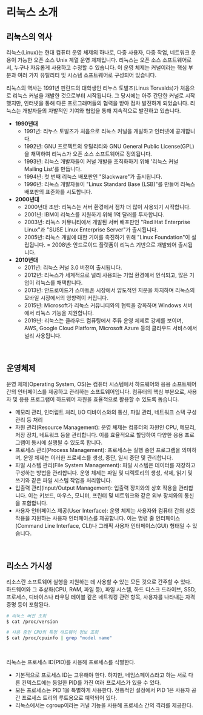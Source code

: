# 리눅스 소개

## 리눅스의 역사

리눅스(Linux)는 현대 컴퓨터 운영 체제의 하나로, 다중 사용자, 다중 작업, 네트워크 운용이 가능한 오픈 소스 Unix 계열 운영 체제입니다. 리눅스는 오픈 소스 소프트웨어로서, 누구나 자유롭게 사용하고 수정할 수 있습니다. 이 운영 체제는 커널이라는 핵심 부분과 여러 가지 유틸리티 및 시스템 소프트웨어로 구성되어 있습니다.  

리눅스의 역사는 1991년 핀란드의 대학생인 리누스 토발즈(Linus Torvalds)가 처음으로 리눅스 커널을 개발한 것으로부터 시작됩니다. 그 당시에는 아주 간단한 커널로 시작했지만, 인터넷을 통해 다른 프로그래머들의 협력을 받아 점차 발전하게 되었습니다. 리눅스는 개발자들의 자발적인 기여와 협업을 통해 지속적으로 발전하고 있습니다.  

 - __1990년대__
    - 1991년: 리누스 토발즈가 처음으로 리눅스 커널을 개발하고 인터넷에 공개합니다.
    - 1992년: GNU 프로젝트의 유틸리티와 GNU General Public License(GPL)을 채택하여 리눅스가 오픈 소스 소프트웨어로 정의됩니다.
    - 1993년: 리눅스 개발자들이 커널 개발을 조직화하기 위해 '리눅스 커널 Mailing List'를 만듭니다.
    - 1994년: 첫 번째 리눅스 배포판인 "Slackware"가 출시됩니다.
    - 1996년: 리눅스 개발자들이 "Linux Standard Base (LSB)"를 만들어 리눅스 배포판의 표준화를 시도합니다.
 - __2000년대__
    - 2000년대 초반: 리눅스는 서버 환경에서 점차 더 많이 사용되기 시작합니다.
    - 2001년: IBM이 리눅스를 지원하기 위해 1억 달러를 투자합니다.
    - 2003년: 리눅스 커뮤니티에서 개발된 서버 배포판인 "Red Hat Enterprise Linux"과 "SUSE Linux Enterprise Server"가 출시됩니다.
    - 2005년: 리눅스 개발에 대한 기여를 촉진하기 위해 "Linux Foundation"이 설립됩니다.
    = 2008년: 안드로이드 플랫폼이 리눅스 기반으로 개발되어 출시됩니다.
 - __2010년대__
    - 2011년: 리눅스 커널 3.0 버전이 출시됩니다.
    - 2012년: 리눅스가 세계적으로 널리 사용되는 기업 환경에서 인식되고, 많은 기업이 리눅스를 채택합니다.
    - 2013년: 안드로이드가 스마트폰 시장에서 압도적인 지분을 차지하며 리눅스의 모바일 시장에서의 영향력이 커집니다.
    - 2015년: Microsoft가 리눅스 커뮤니티와의 협력을 강화하며 Windows 서버에서 리눅스 기능을 지원합니다.
    - 2019년: 리눅스는 클라우드 컴퓨팅에서 주류 운영 체제로 강세를 보이며, AWS, Google Cloud Platform, Microsoft Azure 등의 클라우드 서비스에서 널리 사용됩니다.

<br/>

## 운영체제

운영 체제(Operating System, OS)는 컴퓨터 시스템에서 하드웨어와 응용 소프트웨어 간의 인터페이스를 제공하고 관리하는 소프트웨어입니다. 컴퓨터의 핵심 부분으로, 사용자 및 응용 프로그램이 하드웨어 자원을 효율적으로 활용할 수 있도록 돕습니다.  

 - 메모리 관리, 인터럽트 처리, I/O 디바이스와의 통신, 파일 관리, 네트워크 스택 구성 관리 등 처리
 - 자원 관리(Resource Management): 운영 체제는 컴퓨터의 자원인 CPU, 메모리, 저장 장치, 네트워크 등을 관리합니다. 이를 효율적으로 할당하여 다양한 응용 프로그램이 동시에 실행될 수 있도록 합니다.
 - 프로세스 관리(Process Management): 프로세스는 실행 중인 프로그램을 의미하며, 운영 체제는 이러한 프로세스를 생성, 중단, 일시 중단 및 관리합니다.
 - 파일 시스템 관리(File System Management): 파일 시스템은 데이터를 저장하고 구성하는 방법을 관리합니다. 운영 체제는 파일 및 디렉토리의 생성, 삭제, 읽기 및 쓰기와 같은 파일 시스템 작업을 처리합니다.
 - 입출력 관리(Input/Output Management): 입출력 장치와의 상호 작용을 관리합니다. 이는 키보드, 마우스, 모니터, 프린터 및 네트워크와 같은 외부 장치와의 통신을 포함합니다.
 - 사용자 인터페이스 제공(User Interface): 운영 체제는 사용자와 컴퓨터 간의 상호 작용을 지원하는 사용자 인터페이스를 제공합니다. 이는 명령 줄 인터페이스(Command Line Interface, CLI)나 그래픽 사용자 인터페이스(GUI) 형태일 수 있습니다.

<br/>

## 리소스 가시성

리소스란 소프트웨어 실행을 지원하는 데 사용할 수 있는 모든 것으로 간주할 수 있다. 하드웨어와 그 추상화(CPU, RAM, 파일 등), 파일 시스템, 하드 디스크 드라이브, SSD, 프로세스, 디바이스나 라우팅 테이블 같은 네트워킹 관련 항목, 사용자를 나타내는 자격증명 등이 포함된다.  

```bash
# 리눅스 버전 조회
$ cat /proc/version

# 사용 중인 CPU의 특정 하드웨어 정보 조회
$ cat /proc/cpuinfo | grep "model name"
```
<br/>

리눅스는 프로세스 ID(PID)를 사용해 프로세스를 식별한다.  
 - 기본적으로 프로세스 ID는 고유해야 한다. 하지만, 네임스페이스라고 하는 서로 다른 컨텍스트에는 동일한 PID를 가진 여러 프로세스가 있을 수 있다.
 - 모든 프로세스는 PID 1을 특별하게 사용한다. 전통적인 설정에서 PID 1은 사용자 공간 프로세스 트리의 루트용으로 예약되어 있다.
 - 리눅스에서는 cgroup이라는 커널 기능을 사용해 프로세스 간의 격리를 제공한다.

